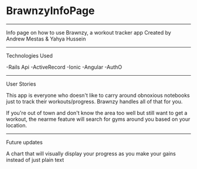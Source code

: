 # BrawnzyInfoPage
----------------------------------------------------
Info page on how to use Brawnzy, a workout tracker app
Created by Andrew Mestas & Yahya Hussein

-------------------------------------------
Technologies Used

-Rails Api
-ActiveRecord
-Ionic
-Angular
-AuthO

--------------------------------------------
User Stories 

This app is everyone who doesn't like to carry around obnoxious notebooks just to track their workouts/progress. Brawnzy handles all of that for you.

If you're out of town and don't know the area too well but still want to get a workout, the nearme feature will search for gyms around you based on your location.

---------------------------------------------
Future updates

A chart that will visually display your progress as you make your gains instead of just plain text

